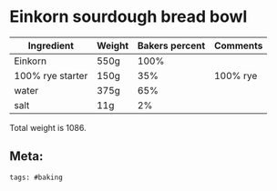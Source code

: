 # Einkorn sourdough bread bowl

| Ingredient       | Weight | Bakers percent | Comments |
| ---------------- | ------ | -------------- | -------- |
| Einkorn          | 550g   | 100%           |
| 100% rye starter | 150g   | 35%            | 100% rye |
| water            | 375g   | 65%            |
| salt             | 11g    | 2%             |

Total weight is 1086.

## Meta:

    tags: #baking
